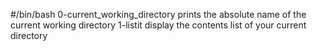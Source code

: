 #/bin/bash
0-current_working_directory prints the absolute name of the current working directory
1-listit display the contents list of your current directory
